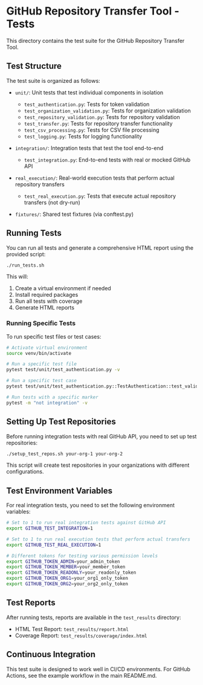 # GitHub Repository Transfer Tool - Tests

This directory contains the test suite for the GitHub Repository Transfer Tool.

## Test Structure

The test suite is organized as follows:

- `unit/`: Unit tests that test individual components in isolation
  - `test_authentication.py`: Tests for token validation
  - `test_organization_validation.py`: Tests for organization validation
  - `test_repository_validation.py`: Tests for repository validation
  - `test_transfer.py`: Tests for repository transfer functionality
  - `test_csv_processing.py`: Tests for CSV file processing
  - `test_logging.py`: Tests for logging functionality

- `integration/`: Integration tests that test the tool end-to-end
  - `test_integration.py`: End-to-end tests with real or mocked GitHub API

- `real_execution/`: Real-world execution tests that perform actual repository transfers
  - `test_real_execution.py`: Tests that execute actual repository transfers (not dry-run)

- `fixtures/`: Shared test fixtures (via conftest.py)

## Running Tests

You can run all tests and generate a comprehensive HTML report using the provided script:

```bash
./run_tests.sh
```

This will:
1. Create a virtual environment if needed
2. Install required packages
3. Run all tests with coverage
4. Generate HTML reports

### Running Specific Tests

To run specific test files or test cases:

```bash
# Activate virtual environment
source venv/bin/activate

# Run a specific test file
pytest test/unit/test_authentication.py -v

# Run a specific test case
pytest test/unit/test_authentication.py::TestAuthentication::test_valid_token -v

# Run tests with a specific marker
pytest -m "not integration" -v
```

## Setting Up Test Repositories

Before running integration tests with real GitHub API, you need to set up test repositories:

```bash
./setup_test_repos.sh your-org-1 your-org-2
```

This script will create test repositories in your organizations with different configurations.

## Test Environment Variables

For real integration tests, you need to set the following environment variables:

```bash
# Set to 1 to run real integration tests against GitHub API
export GITHUB_TEST_INTEGRATION=1

# Set to 1 to run real execution tests that perform actual transfers
export GITHUB_TEST_REAL_EXECUTION=1

# Different tokens for testing various permission levels
export GITHUB_TOKEN_ADMIN=your_admin_token
export GITHUB_TOKEN_MEMBER=your_member_token
export GITHUB_TOKEN_READONLY=your_readonly_token
export GITHUB_TOKEN_ORG1=your_org1_only_token
export GITHUB_TOKEN_ORG2=your_org2_only_token
```

## Test Reports

After running tests, reports are available in the `test_results` directory:
- HTML Test Report: `test_results/report.html`
- Coverage Report: `test_results/coverage/index.html`

## Continuous Integration

This test suite is designed to work well in CI/CD environments. For GitHub Actions, see the example workflow in the main README.md.
